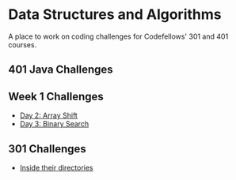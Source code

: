 # Data Structures and Algorithms
A place to work on coding challenges for Codefellows' 301 and 401 courses.


## 401 Java Challenges

## Week 1 Challenges
* [Day 2: Array Shift](./challengeReadmes/arrayShift.md)
* [Day 3: Binary Search](./challengeReadnes/binarySearch.md)


## 301 Challenges
* [Inside their directories](./code-challenges)

